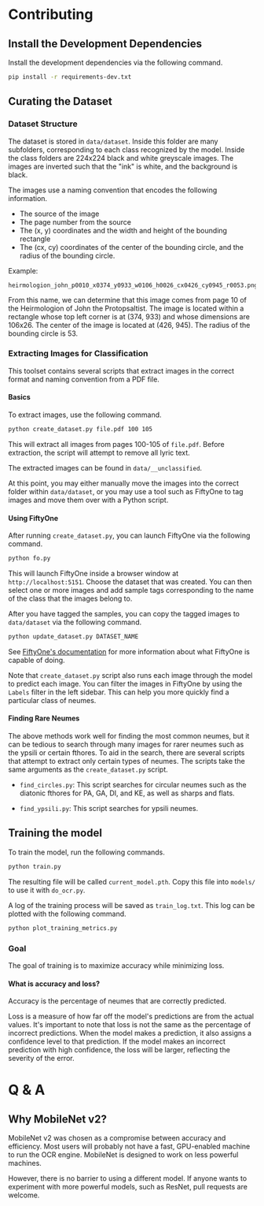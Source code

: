 # Contributing

## Install the Development Dependencies

Install the development dependencies via the following command.

```bash
pip install -r requirements-dev.txt
```

## Curating the Dataset

### Dataset Structure

The dataset is stored in `data/dataset`. Inside this folder are many subfolders, corresponding to each class recognized by the model. Inside the class folders are 224x224 black and white greyscale images. The images are inverted such that the "ink" is white, and the background is black.

The images use a naming convention that encodes the following information.

- The source of the image
- The page number from the source
- The (x, y) coordinates and the width and height of the bounding rectangle
- The (cx, cy) coordinates of the center of the bounding circle, and the radius of the bounding circle.

Example:

```
heirmologion_john_p0010_x0374_y0933_w0106_h0026_cx0426_cy0945_r0053.png
```

From this name, we can determine that this image comes from page 10 of the Heirmologion of John the Protopsaltist. The image is located within a rectangle whose top left corner is at (374, 933) and whose dimensions are 106x26. The center of the image is located at (426, 945). The radius of the bounding circle is 53.

### Extracting Images for Classification

This toolset contains several scripts that extract images in the correct format and naming convention from a PDF file.

#### Basics

To extract images, use the following command.

```bash
python create_dataset.py file.pdf 100 105
```

This will extract all images from pages 100-105 of `file.pdf`. Before extraction, the script will attempt to remove all lyric text.

The extracted images can be found in `data/__unclassified`.

At this point, you may either manually move the images into the correct folder within `data/dataset`, or you may use a tool such as FiftyOne to tag images and move them over with a Python script.

#### Using FiftyOne

After running `create_dataset.py`, you can launch FiftyOne via the following command.

```bash
python fo.py
```

This will launch FiftyOne inside a browser window at `http://localhost:5151`. Choose the dataset that was created. You can then select one or more images and add sample tags corresponding to the name of the class that the images belong to.

After you have tagged the samples, you can copy the tagged images to `data/dataset` via the following command.

```bash
python update_dataset.py DATASET_NAME
```

See [FiftyOne's documentation](https://docs.voxel51.com/user_guide/app.htm) for more information about what FiftyOne is capable of doing.

Note that `create_dataset.py` script also runs each image through the model to predict each image. You can filter the images in FiftyOne by using the `Labels` filter in the left sidebar. This can help you more quickly find a particular class of neumes.

#### Finding Rare Neumes

The above methods work well for finding the most common neumes, but it can be tedious to search through many images for rarer neumes such as the ypsili or certain fthores. To aid in the search, there are several scripts that attempt to extract only certain types of neumes. The scripts take the same arguments as the `create_dataset.py` script.

- `find_circles.py`: This script searches for circular neumes such as the diatonic fthores for PA, GA, DI, and KE, as well as sharps and flats.

- `find_ypsili.py`: This script searches for ypsili neumes.

## Training the model

To train the model, run the following commands.

```bash
python train.py
```

The resulting file will be called `current_model.pth`. Copy this file into `models/` to use it with `do_ocr.py`.

A log of the training process will be saved as `train_log.txt`. This log can be plotted with the following command.

```bash
python plot_training_metrics.py
```

### Goal

The goal of training is to maximize accuracy while minimizing loss.

#### What is accuracy and loss?

Accuracy is the percentage of neumes that are correctly predicted.

Loss is a measure of how far off the model's predictions are from the actual values. It's important to note that loss is not the same as the percentage of incorrect predictions. When the model makes a prediction, it also assigns a confidence level to that prediction. If the model makes an incorrect prediction with high confidence, the loss will be larger, reflecting the severity of the error.

# Q & A

## Why MobileNet v2?

MobileNet v2 was chosen as a compromise between accuracy and efficiency. Most users will probably not have a fast, GPU-enabled machine to run the OCR engine. MobileNet is designed to work on less powerful machines.

However, there is no barrier to using a different model. If anyone wants to experiment with more powerful models, such as ResNet, pull requests are welcome.
